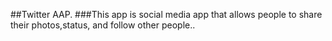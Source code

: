 ##Twitter AAP.
###This app is social media app that allows people to share their photos,status, and follow other people..
